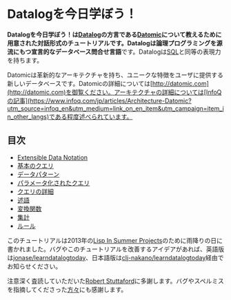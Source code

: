 # Datalogを今日学ぼう！

**Datalogを今日学ぼう！**は[Datalog](http://en.wikipedia.org/wiki/Datalog)の方言である[Datomic](http://datomic.com)について教えるために用意された対話形式のチュートリアルです。Datalogは論理プログラミングを源流にもつ宣言的な**データベース問合せ言語**です。Datalogは[SQL](http://en.wikipedia.org/wiki/Sql)と同等の表現力を持ちます。

Datomicは革新的なアーキテクチャを持ち、ユニークな特徴をユーザに提供する新しいデータベースです。Datomicの詳細については[http://datomic.com](http://datomic.com)を御覧ください。アーキテクチャの詳細については[InfoQの記事](https://www.infoq.com/jp/articles/Architecture-Datomic?utm_source=infoq_en&utm_medium=link_on_en_item&utm_campaign=item_in_other_langs)である程度述べられています。

## 目次

* [Extensible Data Notation](/chapter/0)
* [基本のクエリ](/chapter/1)
* [データパターン](/chapter/2)
* [パラメータ化されたクエリ](/chapter/3)
* [クエリの詳細](/chapter/4)
* [述語](/chapter/5)
* [変換関数](/chapter/6)
* [集計](/chapter/7)
* [ルール](/chapter/8)

このチュートリアルは2013年の[Lisp In Summer Projects](http://lispinsummerprojects.org)のために雨降りの日に書かれました。バグやこのチュートリアルを改善するアイデアがあれば、英語版は[jonase/learndatalogtoday](https://github.com/jonase/learndatalogtoday)、日本語版は[clj-nakano/learndatalogtoday](https://github.com/clj-nakano/learndatalogtoday)経由でお知らせください。

注意深く査読していただいた[Robert Stuttaford](https://twitter.com/RobStuttaford)に多謝します。バグやスペルミスを指摘してくださった[方々](https://github.com/jonase/learndatalogtoday/graphs/contributors)にも感謝します。

